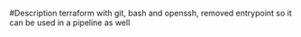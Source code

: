 #Description
terraform with git, bash and openssh, removed entrypoint so it can be used in a pipeline as well 

